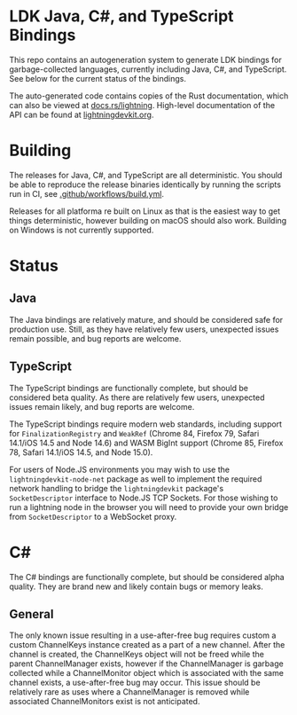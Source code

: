 LDK Java, C#, and TypeScript Bindings
=====================================

This repo contains an autogeneration system to generate LDK bindings for garbage-collected languages, currently including Java, C#, and TypeScript. See below for the current status of the bindings.

The auto-generated code contains copies of the Rust documentation, which can also be viewed at
[docs.rs/lightning](https://docs.rs/lightning). High-level documentation of the API can be found at
[lightningdevkit.org](https://lightningdevkit.org).

Building
========

The releases for Java, C#, and TypeScript are all deterministic. You should be able to reproduce
the release binaries identically by running the scripts run in CI, see
[.github/workflows/build.yml](.github/workflows/build.yml).

Releases for all platforma re built on Linux as that is the easiest way to get things
deterministic, however building on macOS should also work. Building on Windows is not currently
supported.

Status
======

## Java

The Java bindings are relatively mature, and should be considered safe for production use. Still,
as they have relatively few users, unexpected issues remain possible, and bug reports are welcome.

## TypeScript

The TypeScript bindings are functionally complete, but should be considered beta quality. As there
are relatively few users, unexpected issues remain likely, and bug reports are welcome.

The TypeScript bindings require modern web standards, including support for `FinalizationRegistry`
and `WeakRef` (Chrome 84, Firefox 79, Safari 14.1/iOS 14.5 and Node 14.6) and WASM BigInt support
(Chrome 85, Firefox 78, Safari 14.1/iOS 14.5, and Node 15.0).

For users of Node.JS environments you may wish to use the `lightningdevkit-node-net` package as
well to implement the required network handling to bridge the `lightningdevkit` package's
`SocketDescriptor` interface to Node.JS TCP Sockets. For those wishing to run a lightning node in
the browser you will need to provide your own bridge from `SocketDescriptor` to a WebSocket proxy.

# C#

The C# bindings are functionally complete, but should be considered alpha quality. They are brand
new and likely contain bugs or memory leaks.

## General

The only known issue resulting in a use-after-free bug requires custom a custom ChannelKeys instance
created as a part of a new channel. After the channel is created, the ChannelKeys object will not
be freed while the parent ChannelManager exists, however if the ChannelManager is garbage collected
while a ChannelMonitor object which is associated with the same channel exists, a use-after-free bug
may occur. This issue should be relatively rare as uses where a ChannelManager is removed while
associated ChannelMonitors exist is not anticipated.
